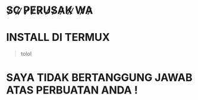 # S̷C̷ ̷P̷E̷R̷U̷S̷A̷K̷ ̷W̷A̷

# INSTALL DI TERMUX

> tolol











# SAYA TIDAK BERTANGGUNG JAWAB ATAS PERBUATAN ANDA !
